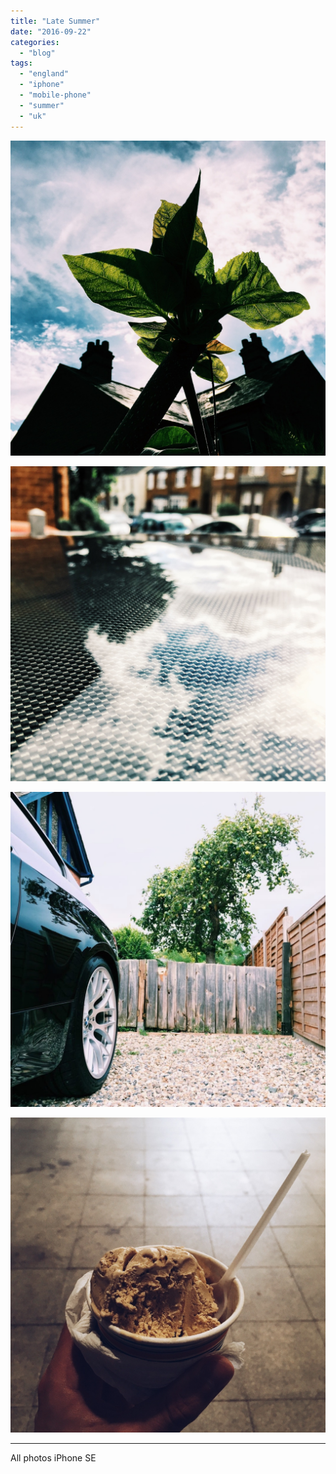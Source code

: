 ```yaml
---
title: "Late Summer"
date: "2016-09-22"
categories: 
  - "blog"
tags: 
  - "england"
  - "iphone"
  - "mobile-phone"
  - "summer"
  - "uk"
---
```


![image.jpg](/assets/images/29fd6-image.jpg)

![image.jpg](/assets/images/99044-image.jpg)

![image.jpg](/assets/images/e3c89-image.jpg)

![image.jpg](/assets/images/bf8e9-image.jpg)

* * *

All photos iPhone SE
